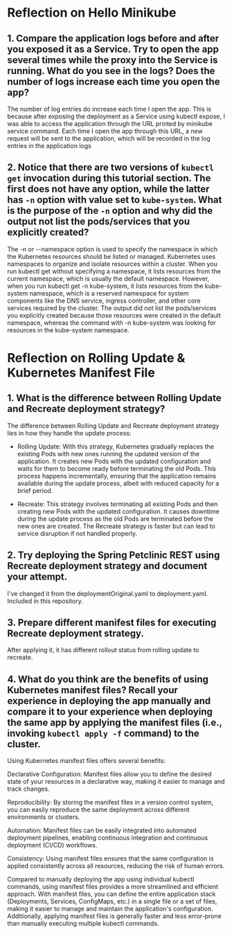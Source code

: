 # Reflection on Hello Minikube

## 1. Compare the application logs before and after you exposed it as a Service. Try to open the app several times while the proxy into the Service is running. What do you see in the logs? Does the number of logs increase each time you open the app?

The number of log entries do increase each time I open the app. This is because after exposing the deployment as a Service using kubectl expose, I was able to access the application through the URL printed by minikube service command. Each time I open the app through this URL, a new request will be sent to the application, which will be recorded in the log entries in the application logs


## 2. Notice that there are two versions of `kubectl get` invocation during this tutorial section. The first does not have any option, while the latter has `-n` option with value set to `kube-system`. What is the purpose of the `-n` option and why did the output not list the pods/services that you explicitly created?

The -n or --namespace option is used to specify the namespace in which the Kubernetes resources should be listed or managed. Kubernetes uses namespaces to organize and isolate resources within a cluster. When you run kubectl get without specifying a namespace, it lists resources from the current namespace, which is usually the default namespace. However, when you run kubectl get -n kube-system, it lists resources from the kube-system namespace, which is a reserved namespace for system components like the DNS service, ingress controller, and other core services required by the cluster. The output did not list the pods/services you explicitly created because those resources were created in the default namespace, whereas the command with -n kube-system was looking for resources in the kube-system namespace.

# Reflection on Rolling Update & Kubernetes Manifest File

## 1. What is the difference between Rolling Update and Recreate deployment strategy?
The difference between Rolling Update and Recreate deployment strategy lies in how they handle the update process:

- Rolling Update: With this strategy, Kubernetes gradually replaces the existing Pods with new ones running the updated version of the application. It creates new Pods with the updated configuration and waits for them to become ready before terminating the old Pods. This process happens incrementally, ensuring that the application remains available during the update process, albeit with reduced capacity for a brief period.

- Recreate: This strategy involves terminating all existing Pods and then creating new Pods with the updated configuration. It causes downtime during the update process as the old Pods are terminated before the new ones are created. The Recreate strategy is faster but can lead to service disruption if not handled properly.

## 2. Try deploying the Spring Petclinic REST using Recreate deployment strategy and document your attempt.
I've changed it from the deploymentOriginal.yaml to deployment.yaml. Included in this repository.

## 3. Prepare different manifest files for executing Recreate deployment strategy.
After applying it, it has different rollout status from rolling update to recreate.

## 4. What do you think are the benefits of using Kubernetes manifest files? Recall your experience in deploying the app manually and compare it to your experience when deploying the same app by applying the manifest files (i.e., invoking `kubectl apply -f` command) to the cluster.

Using Kubernetes manifest files offers several benefits:

Declarative Configuration: Manifest files allow you to define the desired state of your resources in a declarative way, making it easier to manage and track changes.

Reproducibility: By storing the manifest files in a version control system, you can easily reproduce the same deployment across different environments or clusters.

Automation: Manifest files can be easily integrated into automated deployment pipelines, enabling continuous integration and continuous deployment (CI/CD) workflows.

Consistency: Using manifest files ensures that the same configuration is applied consistently across all resources, reducing the risk of human errors.

Compared to manually deploying the app using individual kubectl commands, using manifest files provides a more streamlined and efficient approach. With manifest files, you can define the entire application stack (Deployments, Services, ConfigMaps, etc.) in a single file or a set of files, making it easier to manage and maintain the application's configuration. Additionally, applying manifest files is generally faster and less error-prone than manually executing multiple kubectl commands.

